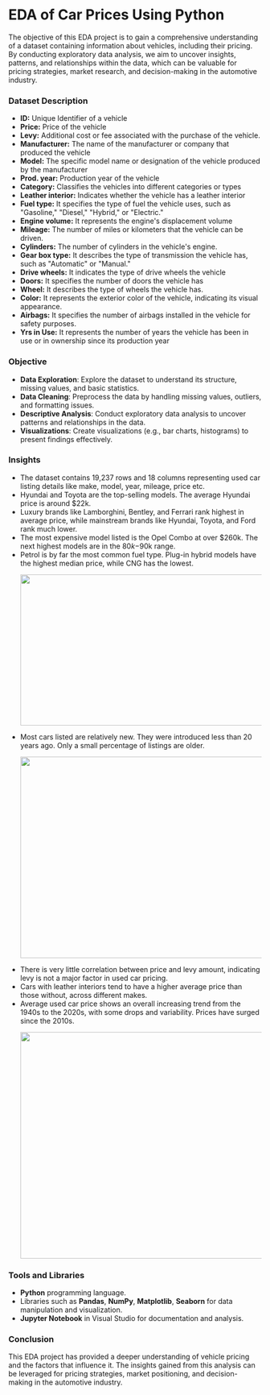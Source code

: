 # EDA of Car Prices Using Python

The objective of this EDA project is to gain a comprehensive understanding of a dataset containing information about vehicles, including their pricing. By conducting exploratory data analysis, we aim to uncover insights, patterns, and relationships within the data, which can be valuable for pricing strategies, market research, and decision-making in the automotive industry.

### Dataset Description
* **ID:** Unique Identifier of a vehicle
* **Price:** Price of the vehicle
* **Levy:** Additional cost or fee associated with the purchase of the vehicle.
* **Manufacturer:** The name of the manufacturer or company that produced the vehicle
* **Model:** The specific model name or designation of the vehicle produced by the manufacturer
* **Prod. year:** Production year of the vehicle
* **Category:** Classifies the vehicles into different categories or types
* **Leather interior:** Indicates whether the vehicle has a leather interior
* **Fuel type:** It specifies the type of fuel the vehicle uses, such as "Gasoline," "Diesel," "Hybrid," or "Electric."
* **Engine volume:** It represents the engine's displacement volume
* **Mileage:** The number of miles or kilometers that the vehicle can be driven.
* **Cylinders:** The number of cylinders in the vehicle's engine.
* **Gear box type:** It describes the type of transmission the vehicle has, such as "Automatic" or "Manual."
* **Drive wheels:** It indicates the type of drive wheels the vehicle
* **Doors:** It specifies the number of doors the vehicle has
* **Wheel:** It describes the type of wheels the vehicle has.
* **Color:** It represents the exterior color of the vehicle, indicating its visual appearance.
* **Airbags:** It specifies the number of airbags installed in the vehicle for safety purposes.
* **Yrs in Use:** It represents the number of years the vehicle has been in use or in ownership since its production year

### Objective
* **Data Exploration**: Explore the dataset to understand its structure, missing values, and basic statistics.
* **Data Cleaning**: Preprocess the data by handling missing values, outliers, and formatting issues.
* **Descriptive Analysis**: Conduct exploratory data analysis to uncover patterns and relationships in the data.
* **Visualizations**: Create visualizations (e.g., bar charts, histograms) to present findings effectively.

### Insights
* The dataset contains 19,237 rows and 18 columns representing used car listing details like make, model, year, mileage, price etc.
* Hyundai and Toyota are the top-selling models. The average Hyundai price is around $22k.
* Luxury brands like Lamborghini, Bentley, and Ferrari rank highest in average price, while mainstream brands like Hyundai, Toyota, and Ford rank much lower.
* The most expensive model listed is the Opel Combo at over $260k. The next highest models are in the $80k-$90k range.
* Petrol is by far the most common fuel type. Plug-in hybrid models have the highest median price, while CNG has the lowest.<p align="center"> <img src="https://github.com/Utkarsh11-git/EDA_Car_Price_Python-/assets/92782014/d193099a-7ee3-4f66-903c-0a8b292d9dac.png" width="600" height="300"> </p>
* Most cars listed are relatively new. They were introduced less than 20 years ago. Only a small percentage of listings are older. <p align="center"> <img src="https://github.com/Utkarsh11-git/EDA_Car_Price_Python-/assets/92782014/a6e9ae75-9c99-4023-b1cc-3c3e23186b33.png" width="600" height="400"> </p>
* There is very little correlation between price and levy amount, indicating levy is not a major factor in used car pricing.
* Cars with leather interiors tend to have a higher average price than those without, across different makes.
* Average used car price shows an overall increasing trend from the 1940s to the 2020s, with some drops and variability. Prices have surged since the 2010s.<p align="center"> <img src="https://github.com/Utkarsh11-git/EDA_Car_Price_Python-/assets/92782014/ff2a1315-8d0b-42c5-9ff7-4050f49db311.png" width="650" height="450"> </p>

### Tools and Libraries
* **Python** programming language.
* Libraries such as **Pandas**, **NumPy**, **Matplotlib**, **Seaborn** for data manipulation and visualization.
* **Jupyter Notebook** in Visual Studio for documentation and analysis.

### Conclusion
This EDA project has provided a deeper understanding of vehicle pricing and the factors that influence it. The insights gained from this analysis can be leveraged for pricing strategies, market positioning, and decision-making in the automotive industry.

